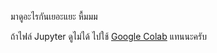 มาดูอะไรกันเยอะแยะ หื้มมม

ถ้าไฟล์ Jupyter ดูไม่ได้ ไปใช้ [Google Colab](https://colab.research.google.com/drive/1FrAXI6eYy4IHXx85tXLzrFR8M_h6FBur?usp=sharing) แทนนะครับ

